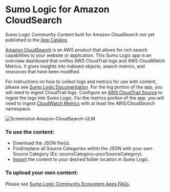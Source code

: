 # Sumo Logic for Amazon CloudSearch
Sumo Logic Community Content built for Amazon CloudSearch not yet published to the [App Catalog](https://help.sumologic.com/docs/integrations/).

[Amazon CloudSearch](https://aws.amazon.com/cloudsearch/) is an AWS product that allows for rich search capabilities to your website or application. This Sumo Logic app is an overview dashboard that unifies AWS CloudTrail logs and AWS CloudWatch Metrics. It gives insights into indexed objects, search metrics, and resources that have been modified.

For instructions on how to collect logs and metrics for use with content, please see [Sumo Logic Documentation](https://help.sumologic.com/docs/send-data/). For the log portion of the app, you will need to ingest CloudTrail logs. Configure an [AWS CloudTrail Source](https://help.sumologic.com/Send-Data/Sources/02Sources-for-Hosted-Collectors/Amazon_Web_Services/AWS_CloudTrail_Source) to ingest the logs into Sumo Logic. For the metrics portion of the app, you will need to ingest [CloudWatch Metrics](https://help.sumologic.com/Metrics/Metrics-Sources/02Amazon-CloudWatch-Source-for-Metrics) with at least the *AWS/CloudSearch* namespace.

![Screenshot-Amazon-CloudSearch-ULM](Screenshot-Amazon-CloudSearch-ULM.png)

### To use the content:
- Download the JSON file(s).
- Find/replace all Source Categories within the JSON with your own Source Category (Ex: sourceCategory=yourSourceCategory).
- [Import](https://help.sumologic.com/docs/get-started/library/#import-content) the content to your desired folder location in Sumo Logic.

### To upload your own content:
Please see [Sumo Logic Community Ecosystem Apps FAQs](https://help.sumologic.com/docs/integrations/community-ecosystem-apps/#faq).